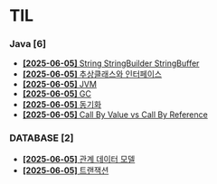 # TIL
 
### Java [6]
- [**[2025-06-05]**  String StringBuilder StringBuffer](https://github.com/A-lass/TIL/blob/main/Java/String_StringBuilder_StringBuffer.md)
- [**[2025-06-05]**  추상클래스와 인터페이스](https://github.com/A-lass/TIL/blob/main/Java/추상클래스와_인터페이스.md)
- [**[2025-06-05]**  JVM](https://github.com/A-lass/TIL/blob/main/Java/JVM.md)
- [**[2025-06-05]**  GC](https://github.com/A-lass/TIL/blob/main/Java/GC.md)
- [**[2025-06-05]**  동기화](https://github.com/A-lass/TIL/blob/main/Java/동기화.md)
- [**[2025-06-05]**  Call By Value vs Call By Reference](https://github.com/A-lass/TIL/blob/main/Java/Call_By_Value_vs_Call_By_Reference.md)
### DATABASE [2]
- [**[2025-06-05]**  관계 데이터 모델](https://github.com/A-lass/TIL/blob/main/DATABASE/관계_데이터_모델.md)
- [**[2025-06-05]**  트랜잭션](https://github.com/A-lass/TIL/blob/main/DATABASE/트랜잭션.md)
